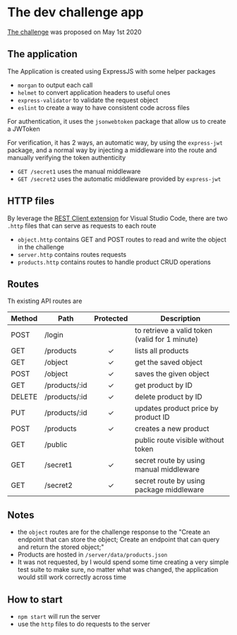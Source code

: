 # The dev challenge app

[The challenge](challenge.md) was proposed on May 1st 2020

## The application

The Application is created using ExpressJS with some helper packages

- `morgan` to output each call
- `helmet` to convert application headers to useful ones
- `express-validator` to validate the request object
- `eslint` to create a way to have consistent code across files

For authentication, it uses the `jsonwebtoken` package that allow us to create a JWToken

For verification, it has 2 ways, an automatic way, by using the `express-jwt` package, and a normal way by injecting a middleware into the route and manually verifying the token authenticity

- `GET /secret1` uses the manual middleware
- `GET /secret2` uses the automatic middleware provided by `express-jwt`

## HTTP files

By leverage the [REST Client extension](https://marketplace.visualstudio.com/items?itemName=humao.rest-client) for Visual Studio Code, there are two `.http` files that can serve as requests to each route

 - `object.http` contains GET and POST routes to read and write the object in the challenge
 - `server.http` contains routes requests
 - `products.http` contains routes to handle product CRUD operations

## Routes

Th existing API routes are

| Method | Path           | Protected | Description
| ------ | -------------- | :-------: | -----------------
| POST   | /login         |   | to retrieve a valid token (valid for 1 minute)
| GET    | /products      | ✓ | lists all products
| GET    | /object        | ✓ | get the saved object
| POST   | /object        | ✓ | saves the given object
| GET    | /products/:id  | ✓ | get product by ID
| DELETE | /products/:id  | ✓ | delete product by ID
| PUT    | /products/:id  | ✓ | updates product price by product ID
| POST   | /products      | ✓ | creates a new product
| GET    | /public        |   | public route visible without token
| GET    | /secret1       | ✓ | secret route by using manual middleware
| GET    | /secret2       | ✓ | secret route by using package middleware

## Notes

- the `object` routes are for the challenge response to the "Create an endpoint that can store the object; Create an endpoint that can query and return the stored object;"
- Products are hosted in `/server/data/products.json`
- It was not requested, by I would spend some time creating a very simple test suite to make sure, no matter what was changed, the application would still work correctly across time

## How to start

- `npm start` will run the server
- use the `http` files to do requests to the server
